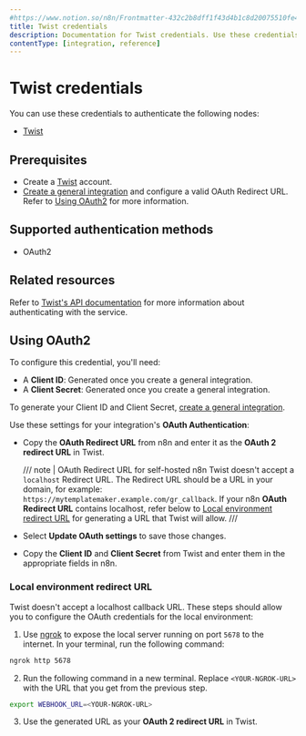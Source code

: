 ```yaml
---
#https://www.notion.so/n8n/Frontmatter-432c2b8dff1f43d4b1c8d20075510fe4
title: Twist credentials
description: Documentation for Twist credentials. Use these credentials to authenticate Twist in n8n, a workflow automation platform.
contentType: [integration, reference]
---
```


# Twist credentials

You can use these credentials to authenticate the following nodes:

- [Twist](/integrations/builtin/app-nodes/n8n-nodes-base.twist.md)

## Prerequisites

- Create a [Twist](https://twist.com/) account.
- [Create a general integration](https://twist.com/app_console/create_app) and configure a valid OAuth Redirect URL. Refer to [Using OAuth2](#using-oauth2) for more information.

## Supported authentication methods

- OAuth2

## Related resources

Refer to [Twist's API documentation](https://developer.twist.com/v3/#authorization) for more information about authenticating with the service.

## Using OAuth2
To configure this credential, you'll need:

- A **Client ID**: Generated once you create a general integration.
- A **Client Secret**: Generated once you create a general integration.

To generate your Client ID and Client Secret, [create a general integration](https://twist.com/app_console/create_app).

Use these settings for your integration's **OAuth Authentication**:

- Copy the **OAuth Redirect URL** from n8n and enter it as the **OAuth 2 redirect URL** in Twist.
    
    /// note | OAuth Redirect URL for self-hosted n8n
    Twist doesn't accept a `localhost` Redirect URL. The Redirect URL should be a URL in your domain, for example: `https://mytemplatemaker.example.com/gr_callback`. If your n8n **OAuth Redirect URL** contains localhost, refer below to [Local environment redirect URL](#local-environment-redirect-url) for generating a URL that Twist will allow.
    ///

- Select **Update OAuth settings** to save those changes.
- Copy the **Client ID** and **Client Secret** from Twist and enter them in the appropriate fields in n8n.

### Local environment redirect URL

Twist doesn't accept a localhost callback URL. These steps should allow you to configure the OAuth credentials for the local environment:

1. Use [ngrok](https://ngrok.com/) to expose the local server running on port `5678` to the internet. In your terminal, run the following command:
```sh
ngrok http 5678
```
2. Run the following command in a new terminal. Replace `<YOUR-NGROK-URL>` with the URL that you get from the previous step.
```sh
export WEBHOOK_URL=<YOUR-NGROK-URL>
```
3. Use the generated URL as your **OAuth 2 redirect URL** in Twist.


